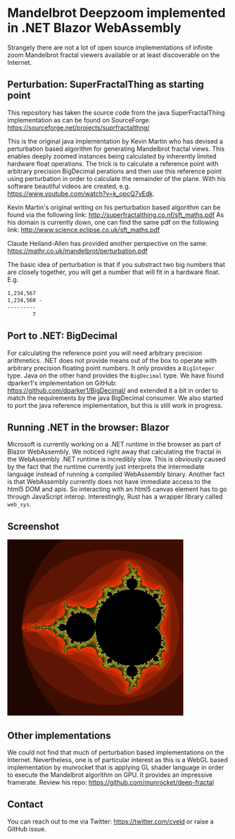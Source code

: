 # Mandelbrot Deepzoom implemented in .NET Blazor WebAssembly
Strangely there are not a lot of open source implementations of infinite zoom Mandelbrot fractal viewers available or at least discoverable on the Internet.

## Perturbation: SuperFractalThing as starting point

This repository has taken the source code from the java SuperFractalThing implementation as can be found on SourceForge: https://sourceforge.net/projects/suprfractalthng/

This is the original java implementation by Kevin Martin who has devised a perturbation based algorithm for generating Mandelbrot fractal views. This enables deeply zoomed instances being calculated by inherently limited hardware float operations. The trick is to calculate a reference point with arbitrary precision BigDecimal perations and then use this reference point using perturbation in order to calculate the remainder of the plane. With his software beautiful videos are created, e.g. https://www.youtube.com/watch?v=k_opcQ7vEdk.

Kevin Martin's original writing on his perturbation based algorithm can be found via the following link: 
http://superfractalthing.co.nf/sft_maths.pdf
As his domain is currently down, one can find the same pdf on the following link:
http://www.science.eclipse.co.uk/sft_maths.pdf

Claude Heiland-Allen has provided another perspective on the same:
https://mathr.co.uk/mandelbrot/perturbation.pdf

The basic idea of perturbation is that if you substract two big numbers that are closely together, you will get a number that will fit in a hardware float. E.g.

```
1,234,567
1,234,560 -
---------
        7
```

## Port to .NET: BigDecimal
For calculating the reference point you will need arbitrary precision arithmetics. .NET does not provide means out of the box to operate with arbitrary precision floating point numbers. It only provides a `BigInteger` type. Java on the other hand provides the `BigDecimal` type.
We have found dparker1's implementation on GitHub: https://github.com/dparker1/BigDecimal/ and extended it a bit in order to match the requirements by the java BigDecimal consumer. We also started to port the java reference implementation, but this is still work in progress.

## Running .NET in the browser: Blazor
Microsoft is currently working on a .NET runtime in the browser as part of Blazor WebAssembly. We noticed right away that calculating the fractal in the WebAssembly .NET runtime is incredibly slow. This is obviously caused by the fact that the runtime currently just interprets the intermediate language instead of running a compiled WebAssembly binary. Another fact is that WebAssembly currently does not have immediate access to the html5 DOM and apis. So interacting with an html5 canvas element has to go through JavaScript interop. Interestingly, Rust has a wrapper library called `web_sys`. 

## Screenshot
![Mandelbrot rendering](media/mandelbrot.png)

## Other implementations
We could not find that much of perturbation based implementations on the Internet. Nevertheless, one is of particular interest as this is a WebGL based implementation by munrocket that is applying GL shader language in order to execute the Mandelbrot algorithm on GPU. It provides an impressive framerate. Review his repo: https://github.com/munrocket/deep-fractal

## Contact
You can reach out to me via Twitter: https://twitter.com/cveld or raise a GitHub issue.
